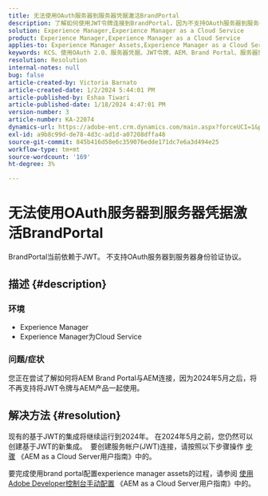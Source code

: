 ```yaml
---
title: 无法使用OAuth服务器到服务器凭据激活BrandPortal
description: 了解如何使用JWT令牌连接到BrandPortal，因为不支持OAuth服务器到服务器。
solution: Experience Manager,Experience Manager as a Cloud Service
product: Experience Manager,Experience Manager as a Cloud Service
applies-to: Experience Manager Assets,Experience Manager as a Cloud Service,Experience Manager
keywords: KCS、使用OAuth 2.0、服务器凭据、JWT令牌、AEM、Brand Portal、服务器到服务器
resolution: Resolution
internal-notes: null
bug: false
article-created-by: Victoria Barnato
article-created-date: 1/2/2024 5:44:01 PM
article-published-by: Eshaa Tiwari
article-published-date: 1/18/2024 4:47:01 PM
version-number: 3
article-number: KA-22074
dynamics-url: https://adobe-ent.crm.dynamics.com/main.aspx?forceUCI=1&pagetype=entityrecord&etn=knowledgearticle&id=80a2c382-96a9-ee11-be37-6045bd006268
exl-id: a9b8c99d-de78-4d3c-ad1d-a07208dffa48
source-git-commit: 845b416d58e6c359076edde171dc7e6a3d494e25
workflow-type: tm+mt
source-wordcount: '169'
ht-degree: 3%

---
```


# 无法使用OAuth服务器到服务器凭据激活BrandPortal


BrandPortal当前依赖于JWT。 不支持OAuth服务器到服务器身份验证协议。

## 描述 {#description}


### <b>环境 </b>

- Experience Manager
- Experience Manager为Cloud Service


### <b>问题/症状</b>

您正在尝试了解如何将AEM Brand Portal与AEM连接，因为2024年5月之后，将不再支持将JWT令牌与AEM产品一起使用。




## 解决方法 {#resolution}




现有的基于JWT的集成将继续运行到2024年。 在2024年5月之前，您仍然可以创建基于JWT的新集成。  要创建服务帐户(JWT)连接，请按照以下步骤操作 [步骤](https://experienceleague.adobe.com/docs/experience-manager-cloud-service/content/assets/brand-portal/configure-aem-assets-with-brand-portal.html?lang=en#createnewintegration) 《AEM as a Cloud Server用户指南》中的。



要完成使用brand portal配置experience manager assets的过程，请参阅 [使用Adobe Developer控制台手动配置](https://experienceleague.adobe.com/docs/experience-manager-cloud-service/content/assets/brand-portal/configure-aem-assets-with-brand-portal.html?lang=en#manual-configuration) 《AEM as a Cloud Server用户指南》中的。
